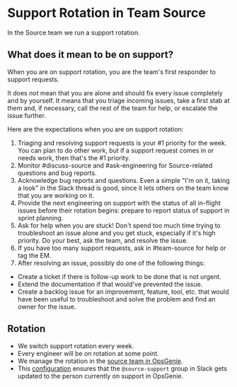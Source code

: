 # Support Rotation in Team Source

In the Source team we run a support rotation.

## What does it mean to be on support?

When you are on support rotation, you are the team's first responder to support requests.

It does *not* mean that you are alone and should fix every issue completely and by yourself. It means that you triage incoming issues, take a first stab at them and, if necessary, call the rest of the team for help, or escalate the issue further.

Here are the expectations when you are on support rotation:

1. Triaging and resolving support requests is your #1 priority for the week. You can plan to do other work, but if a support request comes in or needs work, then that's the #1 priority.
1. Monitor #discuss-source and #ask-engineering for Source-related questions and bug reports.
1. Acknowledge bug reports and questions. Even a simple "I'm on it, taking a look" in the Slack thread is good, since it lets others on the team know that you are working on it.
1. Provide the next engineering on support with the status of all in-flight issues before their rotation begins: prepare to report status of support in sprint planning.
1. Ask for help when you are stuck! Don't spend too much time trying to troubleshoot an issue alone and you get stuck, especially if it's high priority. Do your best, ask the team, and resolve the issue.
1. If you have too many support requests, ask in #team-source for help or tag the EM.
1. After resolving an issue, possibly do one of the following things:
  - Create a ticket if there is follow-up work to be done that is not urgent.
  - Extend the documentation if that would've prevented the issue.
  - Create a backlog issue for an improvement, feature, tool, etc. that would have been useful to troubleshoot and solve the problem and find an owner for the issue.

## Rotation

- We switch support rotation every week.
- Every engineer will be on rotation at some point.
- We manage the rotation in the [source team in OpsGenie](https://sourcegraph.app.opsgenie.com/teams/dashboard/2dfa5270-6a5f-49f5-bc1a-abb6e20f9676/main).
- This [configuration](https://github.com/sourcegraph/background-jobs/blob/6980e3fe98808ef27aaa771298384f7ad4b14d8c/slackgenie/config.yaml#L14-L15) ensures that the `@source-support` group in Slack gets updated to the person currently on support in OpsGenie.
